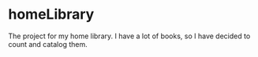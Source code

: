 # homeLibrary
The project for my home library. I have a lot of books, so I have decided to count and catalog them.
